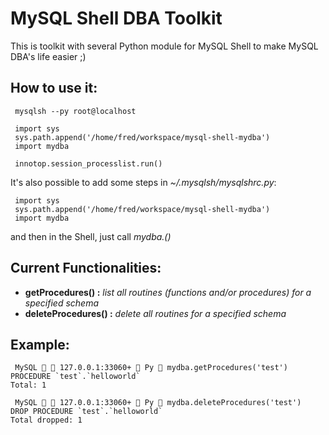 MySQL Shell DBA Toolkit
=======================

This is toolkit with several Python module for MySQL Shell to make
MySQL DBA's life easier ;)

How to use it:
--------------

```
 mysqlsh --py root@localhost

 import sys
 sys.path.append('/home/fred/workspace/mysql-shell-mydba')
 import mydba

 innotop.session_processlist.run()
``` 

It's also possible to add some steps in *~/.mysqlsh/mysqlshrc.py*:

```
 import sys
 sys.path.append('/home/fred/workspace/mysql-shell-mydba')
 import mydba
```

and then in the Shell, just call _mydba.<and the name of the function>()_ 

Current Functionalities:
------------------------

* **getProcedures() :** *list all routines (functions and/or procedures) for a specified schema*
* **deleteProcedures() :** *delete all routines for a specified schema*


Example:
--------

```
 MySQL   127.0.0.1:33060+  Py  mydba.getProcedures('test')
PROCEDURE `test`.`helloworld`
Total: 1

 MySQL   127.0.0.1:33060+  Py  mydba.deleteProcedures('test')
DROP PROCEDURE `test`.`helloworld`
Total dropped: 1
```
